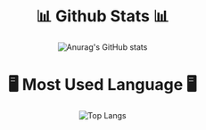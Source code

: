 <div align="center">

# 📊 Github Stats 📊
![Anurag's GitHub stats](https://jh58power-77auxh8k9-jh58power.vercel.app/api?username=jh58power&show_icons=true&theme=radical)

# 🖥️ Most Used Language 🖥️
![Top Langs](https://github-readme-stats.vercel.app/api/top-langs/?username=jh58power&layout=compact&theme=radical)
